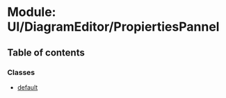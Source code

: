# Module: UI/DiagramEditor/PropiertiesPannel

## Table of contents

### Classes

- [default](../wiki/UI.DiagramEditor.PropiertiesPannel.default)
